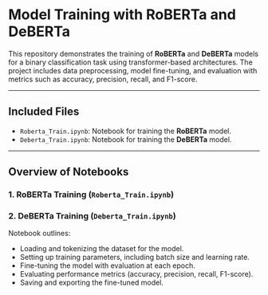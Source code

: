 # Model Training with RoBERTa and DeBERTa

This repository demonstrates the training of **RoBERTa** and **DeBERTa** models for a binary classification task using transformer-based architectures. The project includes data preprocessing, model fine-tuning, and evaluation with metrics such as accuracy, precision, recall, and F1-score.

---

## Included Files

  - `Roberta_Train.ipynb`: Notebook for training the **RoBERTa** model.
  - `Deberta_Train.ipynb`: Notebook for training the **DeBERTa** model.

---

## Overview of Notebooks

### 1. **RoBERTa Training (`Roberta_Train.ipynb`)**
### 2. **DeBERTa Training (`Deberta_Train.ipynb`)**

Notebook outlines:
- Loading and tokenizing the dataset for the model.
- Setting up training parameters, including batch size and learning rate.
- Fine-tuning the model with evaluation at each epoch.
- Evaluating performance metrics (accuracy, precision, recall, F1-score).
- Saving and exporting the fine-tuned model.
